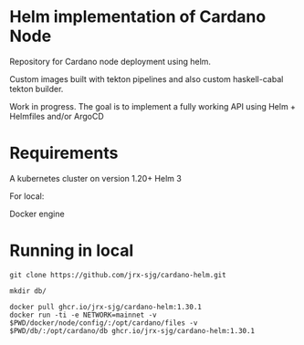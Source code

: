 # Helm implementation of Cardano Node
Repository for Cardano node deployment using helm.

Custom images built with tekton pipelines and also custom haskell-cabal tekton builder. 

Work in progress. The goal is to implement a fully working API using Helm + Helmfiles and/or ArgoCD

# Requirements

A kubernetes cluster on version 1.20+
Helm 3

For local:

Docker engine

# Running in local

```
git clone https://github.com/jrx-sjg/cardano-helm.git

mkdir db/

docker pull ghcr.io/jrx-sjg/cardano-helm:1.30.1 
docker run -ti -e NETWORK=mainnet -v $PWD/docker/node/config/:/opt/cardano/files -v $PWD/db/:/opt/cardano/db ghcr.io/jrx-sjg/cardano-helm:1.30.1 
```
